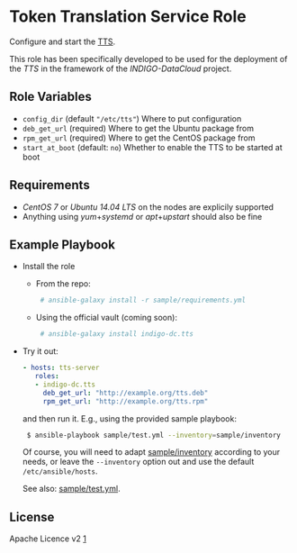 Token Translation Service Role
==============================

Configure and start the [TTS](https://github.com/indigo-dc/tts).

This role has been specifically developed to be used for the deployment of the *TTS* in the framework of the *INDIGO-DataCloud* project.

Role Variables
--------------

 - `config_dir` (default `"/etc/tts"`) Where to put configuration
 - `deb_get_url` (required) Where to get the Ubuntu package from
 - `rpm_get_url` (required) Where to get the CentOS package from
 - `start_at_boot` (default: `no`) Whether to enable the TTS to be started at boot
 
Requirements
------------
 - *CentOS 7* or *Ubuntu 14.04 LTS* on the nodes are explicily supported
 - Anything using *yum*+*systemd* or *apt*+*upstart* should also be fine

Example Playbook
----------------

 - Install the role
   - From the repo:
   
     ```sh
      # ansible-galaxy install -r sample/requirements.yml
     ```
   - Using the official vault (coming soon):
   
     ```sh
      # ansible-galaxy install indigo-dc.tts
      ```
 - Try it out:
 
   ```yaml
   - hosts: tts-server
      roles:
      - indigo-dc.tts
        deb_get_url: "http://example.org/tts.deb"
        rpm_get_url: "http://example.org/tts.rpm"
   ```

   and then run it. E.g., using the provided sample playbook:

   ```sh
    $ ansible-playbook sample/test.yml --inventory=sample/inventory
   ```
   Of course, you will need to adapt
   [sample/inventory](https://github.com/indigo-dc/ansible-role-tts/tree/master/sample/inventory)
   according to your needs, or leave the `--inventory` option out and use the default `/etc/ansible/hosts`.

   See also: [sample/test.yml](https://github.com/indigo-dc/ansible-role-tts/tree/master/sample/test.yml).

License
-------

Apache Licence v2 [1]

[1]: http://www.apache.org/licenses/LICENSE-2.0
